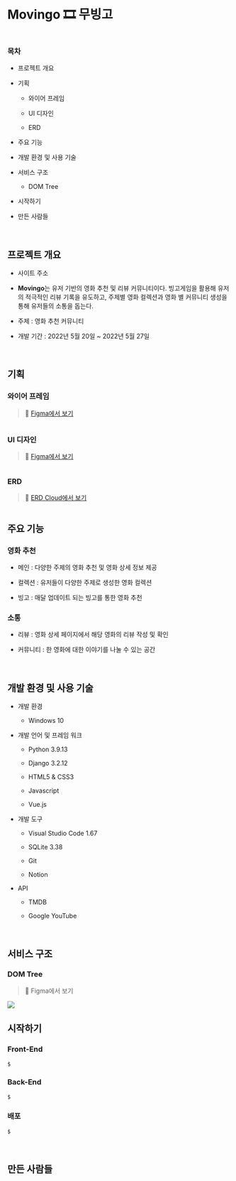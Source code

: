# Movingo 🎞 무빙고



<img title="" src="https://user-images.githubusercontent.com/97397013/184058950-b864bb43-8aec-4c43-8b7c-efe35ed02dc4.png" alt="">

<br/>

### 목차

* 프로젝트 개요

* 기획
  
  * 와이어 프레임
  
  * UI 디자인
  
  * ERD

* 주요 기능

* 개발 환경 및 사용 기술

* 서비스 구조
  
  * DOM Tree

* 시작하기

* 만든 사람들

<br/>

## 프로젝트 개요

* 사이트 주소

* **Movingo**는 유저 기반의 영화 추천 및 리뷰 커뮤니티이다. 빙고게임을 활용해 유저의 적극적인 리뷰 기록을 유도하고, 주제별 영화 컬렉션과 영화 별 커뮤니티 생성을 통해 유저들의 소통을 돕는다.

* 주제 : 영화 추천 커뮤니티

* 개발 기간 : 2022년 5월 20일 ~ 2022년 5월 27일

<br/>

## 기획

### 와이어 프레임

> 🔗 [Figma에서 보기](https://www.figma.com/file/8F1TMhhoPmlVA0Xz0zLpu3/Movie-(comments))

<img title="" src="https://user-images.githubusercontent.com/97397013/184058957-782212d2-fe99-4587-b9ee-508c3fd0e65d.png" alt="">

### UI 디자인

> 🔗 [Figma에서 보기](https://www.figma.com/file/fsy8tkBIJFXSSt1q9EXWjL/Movie-Mockup)

<img title="" src="https://user-images.githubusercontent.com/97397013/184058956-34e53d28-253e-420c-b5ce-e9101854236c.png" alt="">

### ERD

> 🔗 [ERD Cloud에서 보기](https://www.erdcloud.com/d/cKPExZvFtW6g7PvLb")

<img title="" src="https://user-images.githubusercontent.com/97397013/184059046-a9d0695c-e22a-439c-bf8d-5a6f15f59324.png" alt="">

<br/>

## 주요 기능

### 영화 추천

* 메인 : 다양한 주제의 영화 추천 및 영화 상세 정보 제공

* 컬렉션 : 유저들이 다양한 주제로 생성한 영화 컬렉션

* 빙고 : 매달 업데이트 되는 빙고를 통한 영화 추천

### 소통

* 리뷰 : 영화 상세 페이지에서 해당 영화의 리뷰 작성 및 확인

* 커뮤니티 : 한 영화에 대한 이야기를 나눌 수 있는 공간

<br/>

## 개발 환경 및 사용 기술

* 개발 환경
  
  * Windows 10

* 개발 언어 및 프레임 워크
  
  * Python 3.9.13
  
  * Django 3.2.12
  
  * HTML5 & CSS3
  
  * Javascript
  
  * Vue.js

* 개발 도구
  
  * Visual Studio Code 1.67
  
  * SQLite 3.38
  
  * Git
  
  * Notion

* API
  
  * TMDB
  
  * Google YouTube

<br/>

## 서비스 구조

### DOM Tree

> 🔗 Figma에서 보기

<img src="https://user-images.githubusercontent.com/97397013/184063601-3c92d2a9-c590-4ff6-bf54-9b90b48484d9.png">

<br/>

## 시작하기

### Front-End

```bash
$
```

### Back-End

```bash
$
```

### 배포

```bash
$
```

<br/>

## 만든 사람들
